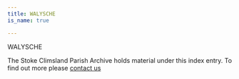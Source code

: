 ```yaml
---
title: WALYSCHE
is_name: true

---
```


WALYSCHE


The Stoke Climsland Parish Archive holds material under this index entry. To find out more please [contact us](/contact/)
